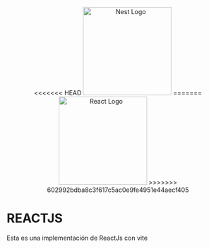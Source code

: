 <p align="center">
<<<<<<< HEAD
  <a href="https://es.reactjs.org/" target="blank"><img src="https://upload.wikimedia.org/wikipedia/commons/4/47/React.svg" width="200" alt="Nest Logo" /></a>
=======
  <a href="https://es.reactjs.org/" target="blank"><img src="https://upload.wikimedia.org/wikipedia/commons/4/47/React.svg" width="200" alt="React Logo" /></a>
>>>>>>> 602992bdba8c3f617c5ac0e9fe4951e44aecf405
</p>

# REACTJS
Esta es una implementación de ReactJs con vite
